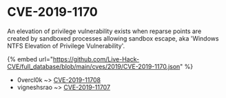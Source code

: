# CVE-2019-1170

An elevation of privilege vulnerability exists when reparse points are created by sandboxed processes allowing sandbox escape, aka 'Windows NTFS Elevation of Privilege Vulnerability'.

{% embed url="https://github.com/Live-Hack-CVE/full_database/blob/main/cves/2019/CVE-2019-1170.json" %}


* 0vercl0k ~> [CVE-2019-11708](https://zeste.alice-snow.ru/2019/database/cve-2019-1170/cve-2019-11708-0vercl0k)
* vigneshsrao ~> [CVE-2019-11707](https://zeste.alice-snow.ru/2019/database/cve-2019-1170/cve-2019-11707-vigneshsrao)